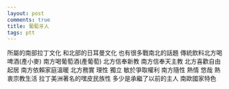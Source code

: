 ```yaml
---
layout: post
comments: true
title: 葡萄牙人
tags: ptt
---
```

所屬的南部拉丁文化   和北部的日耳曼文化  也有很多戰南北的話題
傳統飲料北方喝啤酒(產小麥)  南方喝葡萄酒(產葡萄)
北方信奉新教     南方信奉天主教
北方喜歡自由起居   南方依賴家庭溫暖
北方務實   理性   獨立   敏於爭取權利
南方隨性   熱情   悠哉   熱衷宗教生活
拉丁美洲著名的嘿皮民族性
多少是承繼了以前的主人   南歐國家特色


